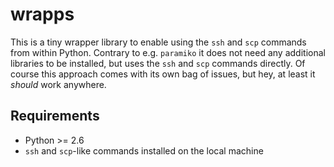 wrapps
======

This is a tiny wrapper library to enable using the `ssh` and `scp` commands from
within Python. Contrary to e.g. `paramiko` it does not need any additional
libraries to be installed, but uses the `ssh` and `scp` commands directly. Of
course this approach comes with its own bag of issues, but hey, at least it
*should* work anywhere.

Requirements
------------

*   Python >= 2.6
*   `ssh` and `scp`-like commands installed on the local machine
